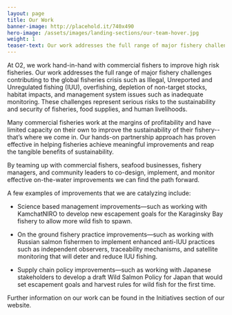 ```yaml
---
layout: page 
title: Our Work
banner-image: http://placehold.it/740x490
hero-image: /assets/images/landing-sections/our-team-hover.jpg 
weight: 1
teaser-text: Our work addresses the full range of major fishery challenges contributing to the global fisheries crisis such as Illegal, Unreported and Unregulated fishing (IUU), overfishing, depletion of non-target stocks, habitat impacts, and management system issues such as inadequate monitoring.
---
```

At O2, we work hand-in-hand with commercial fishers to improve high risk fisheries. Our work addresses the full range of major fishery challenges contributing to the global fisheries crisis such as Illegal, Unreported and Unregulated fishing (IUU), overfishing, depletion of non-target stocks, habitat impacts, and management system issues such as inadequate monitoring. These challenges represent serious risks to the sustainability and security of fisheries, food supplies, and human livelihoods.  

Many commercial fisheries work at the margins of profitability and have limited capacity on their own to improve the sustainability of their fishery-- that’s where we come in. Our hands-on partnership approach has proven effective in helping fisheries achieve meaningful improvements and reap the tangible benefits of sustainability.

By teaming up with commercial fishers, seafood businesses, fishery managers, and community leaders to co-design, implement, and monitor effective on-the-water improvements we can find the path forward.

A few examples of improvements that we are catalyzing include:

* Science based management improvements—such as working with KamchatNIRO to develop new escapement goals for the Karaginsky Bay fishery to allow more wild fish to spawn.

* On the ground fishery practice improvements—such as working with Russian salmon fishermen to implement enhanced anti-IUU practices such as independent observers, traceability mechanisms, and satellite monitoring that will deter and reduce IUU fishing.

* Supply chain policy improvements—such as working with Japanese stakeholders to develop a draft Wild Salmon Policy for Japan that would set escapement goals and harvest rules for wild fish for the first time.

Further information on our work can be found in the Initiatives section of our website.

